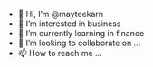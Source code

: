 - 👋 Hi, I’m @mayteekarn
- 👀 I’m interested in business
- 🌱 I’m currently learning in finance
- 💞️ I’m looking to collaborate on ...
- 📫 How to reach me ...

<!---
mayteekarn/mayteekarn is a ✨ special ✨ repository because its `README.md` (this file) appears on your GitHub profile.
You can click the Preview link to take a look at your changes.
--->
